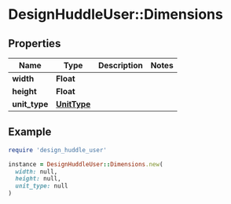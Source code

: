 # DesignHuddleUser::Dimensions

## Properties

| Name | Type | Description | Notes |
| ---- | ---- | ----------- | ----- |
| **width** | **Float** |  |  |
| **height** | **Float** |  |  |
| **unit_type** | [**UnitType**](UnitType.md) |  |  |

## Example

```ruby
require 'design_huddle_user'

instance = DesignHuddleUser::Dimensions.new(
  width: null,
  height: null,
  unit_type: null
)
```

